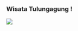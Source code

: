### Wisata Tulungagung !
![]({{site.baseurl}}/https://raw.githubusercontent.com/akbaryu/tulungagungtrip_web_admin/master/public_html/images/pantaipopoh.jpg)
